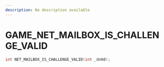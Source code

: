 ```yaml
---
description: No description available 
---
```


# GAME\_NET_MAILBOX_IS_CHALLENGE_VALID

```cpp
int NET_MAILBOX_IS_CHALLENGE_VALID(int _Unk0);
```